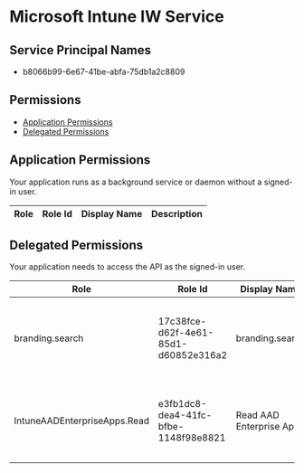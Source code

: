# Microsoft Intune IW Service
## Service Principal Names
- b8066b99-6e67-41be-abfa-75db1a2c8809

 ## Permissions
- [Application Permissions](#application-permissions)
- [Delegated Permissions](#delegated-permissions)

## Application Permissions
Your application runs as a background service or daemon without a signed-in user.

| Role | Role Id | Display Name | Description |
|---|---|---|---|

## Delegated Permissions
Your application needs to access the API as the signed-in user. 

| Role | Role Id | Display Name | Description |
|---|---|---|---|
| branding.search | 17c38fce-d62f-4e61-85d1-d60852e316a2 | branding.search | Allows users to search for their custom branding information. |
| IntuneAADEnterpriseApps.Read | e3fb1dc8-dea4-41fc-bfbe-1148f98e8821 | Read AAD Enterprise Apps | Allows user to read their targeted AAD Enterprise apps |

